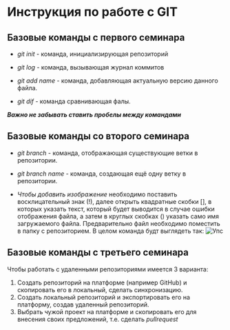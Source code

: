 # Инструкция по работе с GIT

## Базовые команды с первого семинара

* *git init* - команда, инициализирующая репозиторий

* *git log* - команда, вызывающая журнал коммитов

* *git add name* - команда, добавляющая актуальную версию данного файла.

* *git dif* - команда сравнивающая фалы.

*__Важно не забывать ставить пробелы между командами__*

## Базовые команды со второго семинара

* *git branch* - команда, отображающая существующие ветки в репозитории.

* *git branch name* - команда, создающая ещё одну ветку в репозитории.

* *Чтобы добавить изображение* необходимо поставить восклицательный знак (!), далее открыть квадратные скобки [], в которых указать текст, который будет выводится в случае ошибки отображения файла, а затем в круглых скобках () указать само имя загружаемого файла. Предварительно файл необходимо поместить в папку с репозиторием. В целом команда будт выглядеть так: ![Упс](Ups.jpg)


## Базовые команды с третьего семинара

Чтобы работать с удаленными репозиториями имеется 3 варианта:

1. Создать репозиторий на платформе (например GitHub) и скопировать его в локальный, сделать синхронизацию.
2. Создать локальный репозиторий и экспортировать его на платформу, создав удаленный репозиторий.
3. Выбрать чужой проект на платформе и скопировать его для внесения своих предложений, т.е. сделать *pullrequest*